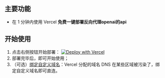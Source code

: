 ## 主要功能

- 在 1 分钟内使用 Vercel **免费一键部署反向代理openai的api**

## 开始使用

1. 点击右侧按钮开始部署：
   [![Deploy with Vercel](https://vercel.com/button)](https://vercel.com/new/import?s=https%3A%2F%2Fgithub.com%2Fgtgc2005%2Fyour&hasTrialAvailable=1&showOptionalTeamCreation=false&project-name=your&framework=other&totalProjects=1&remainingProjects=1)
3. 部署完毕后，即可开始使用；
4. （可选）[绑定自定义域名](https://vercel.com/docs/concepts/projects/domains/add-a-domain)：Vercel 分配的域名 DNS 在某些区域被污染了，绑定自定义域名即可直连。
